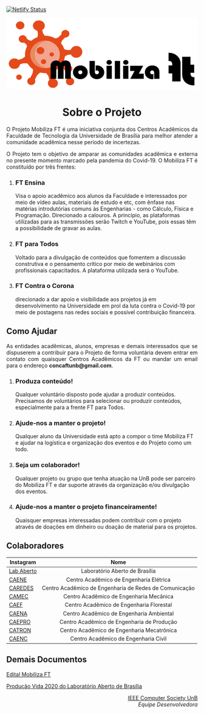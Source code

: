 [![Netlify Status](https://api.netlify.com/api/v1/badges/19a0350f-fc0c-4dc3-aa0e-d3ca21d9a718/deploy-status)](https://app.netlify.com/sites/mobilizaft/deploys)

<p align="center"> <img src="img/logo-readme.png" /> </p>
<!-- Corpo importante do README -->
<h1 align="center">Sobre o Projeto</h1>
<p align="justify">
    O Projeto Mobiliza FT é uma iniciativa conjunta dos Centros Acadêmicos da Faculdade de Tecnologia da Universidade de Brasília para melhor atender a comunidade acadêmica nesse período de incertezas.
</p>
<p align="justify">
O Projeto tem o objetivo de amparar as comunidades acadêmica e externa no presente momento marcado pela pandemia do Covid-19. O Mobiliza FT é constituído por três frentes:
</p>
<ol>
    <li>
        <h3>FT Ensina</h3>
        <p>Visa o apoio acadêmico aos alunos da Faculdade e interessados por meio de vídeo aulas, materiais de estudo e etc, com ênfase nas matérias introdutórias comuns às Engenharias - como Cálculo, Física e Programação. Direcionado a calouros. A princípio, as plataformas utilizadas para as transmissões serão Twitch e YouTube, pois essas têm a possibilidade de gravar as aulas.</p>
    </li>
    <li>
        <h3>FT para Todos</h3>
        <p>Voltado para a divulgação de conteúdos que fomentem a discussão construtiva e o pensamento crítico por meio de webinários com profissionais capacitados. A plataforma utilizada será o YouTube.</p>
    </li>
    <li>
        <h3>FT Contra o Corona</h3>
        <p>direcionado a dar apoio e visibilidade aos projetos já em desenvolvimento na Universidade em prol da luta contra o Covid-19 por meio de postagens nas redes sociais e possível contribuição financeira.</p>
    </li>
</ol>

<h2> Como Ajudar </h2>
<p align="justify">
   As entidades acadêmicas, alunos, empresas e demais interessados que se dispuserem a contribuir para o Projeto de forma voluntária devem entrar em contato com quaisquer Centros Acadêmicos da FT ou mandar um email para o endereço <b>concaftunb@gmail.com</b>.
</p>
<ol>
    <li>
        <h3>Produza conteúdo!</h3>
        <p>Qualquer voluntário disposto pode ajudar a produzir conteúdos. Precisamos de voluntários para selecionar ou produzir conteúdos, especialmente para a frente FT para Todos.</p>
    </li>
    <li>
        <h3>Ajude-nos a manter o projeto!</h3>
        <p>Qualquer aluno da Universidade está apto a compor o time Mobiliza FT e ajudar na logística e organização dos eventos e do Projeto como um todo.</p>
    </li>
    <li>
        <h3>Seja um colaborador!</h3>
        <p>Qualquer projeto ou grupo que tenha atuação na UnB pode ser parceiro do Mobiliza FT e dar suporte através da organização e/ou divulgação dos eventos.</p>
    </li>
    <li>
        <h3>Ajude-nos a manter o projeto financeiramente!</h3>
        <p>Quaisquer empresas interessadas podem contribuir com o projeto através de doações em dinheiro ou doação de material para os projetos.</p>
    </li>
</ol>

<!-- Colaboradores em tabela -->
<h2> Colaboradores </h2>


<!-- Colaboradores por tabela  -->
Instagram | Nome
----------| :------:
[Lab Aberto](https://www.instagram.com/laboratorioaberto/)	| Laboratório Aberto de Brasília
[CAENE](https://www.instagram.com/caeneunb/)				| Centro Acadêmico de Engenharia Elétrica
[CAREDES](https://www.instagram.com/caredeseng/)			| Centro Acadêmico de Engenharia de Redes de Comunicação
[CAMEC](https://www.instagram.com/enmcamec/) 				| Centro Acadêmico de Engenharia Mecânica
[CAEF](https://www.instagram.com/caefunb/) 				| Centro Acadêmico de Engenharia Florestal
[CAENA](https://www.instagram.com/caenaunb/)			| Centro Acadêmico de Engenharia Ambiental
[CAEPRO](https://www.instagram.com/caepro.unb/)			| Centro Acadêmico de Engenharia de Produção
[CATRON](https://www.instagram.com/catron.unb/)			| Centro Acadêmico de Engenharia Mecatrônica
[CAENC](https://www.instagram.com/caencunb/)			| Centro Acadêmico de Engenharia Civil


<!-- Documentos relevantes para o projeto -->
<h2> Demais Documentos </h2>
<a href="https://docs.google.com/document/d/1FtzCi0b99QDL-CNHa_JAtD_KFNBIH3YCd6VNJ0Qeu_Q"> Edital Mobiliza FT </a>

<a href="http://www.laboratorioaberto.com.br/producao-vida-2020/"> Produção Vida 2020 do Laboratório Aberto de Brasília</a>

<p align="right"><a href="https://github.com/IEEEComputerSocietyUNB" target="_blank">IEEE Computer Society UnB</a><br> <em>Equipe Desenvolvedora</em> </p>